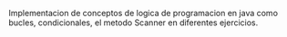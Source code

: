 Implementacion de conceptos de logica de programacion en java como bucles, condicionales, el metodo Scanner en diferentes ejercicios. 
